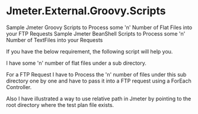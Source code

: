 # Jmeter.External.Groovy.Scripts
Sample Jmeter Groovy Scripts to Process some 'n' Number of Flat Files into your FTP Requests 
Sample Jmeter BeanShell Scripts to Process some 'n' Number of TextFiles into your Requests

If you have the below requirement, the following script will help you.

I have some 'n' number of flat files under a sub directory.

For a FTP Request I have to Process the 'n' number of files under this sub directory one by one and have to pass it into a FTP request using a ForEach Controller.

Also I have illustrated a way to use relative path in Jmeter by pointing to the root directory where the test plan file exists.
